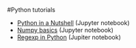 #Python tutorials

- [Python in a Nutshell](python_in_a_nutshell.ipynb) (Jupyter notebook)
- [Numpy basics](numpy_tutor.ipynb) (Jupyter notebook)
- [Regexp in Python](regexp_in_python.ipynb) (Jupiter notebook)
